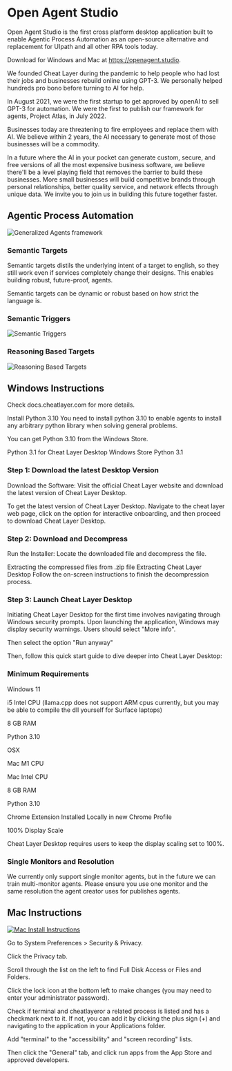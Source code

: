 # Open Agent Studio

Open Agent Studio is the first cross platform desktop application built to enable Agentic Process Automation as an open-source alternative and replacement for UIpath and all other RPA tools today. 

Download for Windows and Mac at https://openagent.studio.

We founded Cheat Layer during the pandemic to help people who had lost their jobs and businesses rebuild online using GPT-3. We personally helped hundreds pro bono before turning to AI for help.

In August 2021, we were the first startup to get approved by openAI to sell GPT-3 for automation. We were the first to publish our framework for agents, Project Atlas, in July 2022.

Businesses today are threatening to fire employees and replace them with AI. We believe within 2 years, the AI necessary to generate most of those businesses will be a commodity.

In a future where the AI in your pocket can generate custom, secure, and free versions of all the most expensive business software, we believe there'll be a level playing field that removes the barrier to build these businesses. More small businesses will build competitive brands through personal relationships, better quality service, and network effects through unique data. We invite you to join us in building this future together faster.

## Agentic Process Automation
![Generalized Agents framework](https://storage.googleapis.com/cheatlayer/agent.png)


### Semantic Targets
Semantic targets distils the underlying intent of a target to english, so they still work even if services completely change their designs. This enables building robust, future-proof, agents. 

Semantic targets can be dynamic or robust based on how strict the language is. 

### Semantic Triggers
![Semantic Triggers](https://storage.googleapis.com/cheatlayer/semtriggers.png)

### Reasoning Based Targets
![Reasoning Based Targets](https://storage.googleapis.com/cheatlayer/reasoning.png)  
## Windows Instructions
Check docs.cheatlayer.com for more details. 

Install Python 3.10
You need to install python 3.10 to enable agents to install any arbitrary python library when solving general problems. 

You can get Python 3.10 from the Windows Store.

Python 3.1 for Cheat Layer Desktop
Windows Store Python 3.1 
### Step 1: Download the latest Desktop Version
Download the Software: Visit the official Cheat Layer website and download the latest version of Cheat Layer Desktop.

To get the latest version of Cheat Layer Desktop. Navigate to the cheat layer web page, click on the option for interactive onboarding, and then proceed to download Cheat Layer Desktop. 



### Step 2: Download and Decompress

Run the Installer: Locate the downloaded file and decompress the file.

Extracting the compressed files from .zip file
Extracting Cheat Layer Desktop
 Follow the on-screen instructions to finish the decompression process. 

### Step 3: Launch Cheat Layer Desktop 
Initiating Cheat Layer Desktop for the first time involves navigating through Windows security prompts. Upon launching the application, Windows may display security warnings. Users should select "More info".



Then select the option "Run anyway"



Then, follow this quick start guide to dive deeper into Cheat Layer Desktop:


### Minimum Requirements
Windows 11

i5 Intel CPU (llama.cpp does not support ARM cpus currently, but you may be able to compile the dll yourself for Surface laptops)

8 GB RAM

Python 3.10

OSX 

Mac M1 CPU

Mac Intel CPU

8 GB RAM

Python 3.10

Chrome Extension Installed Locally in new Chrome Profile

100% Display Scale

Cheat Layer Desktop requires users to keep the display scaling set to 100%. 

### Single Monitors and Resolution
We currently only support single monitor agents, but in the future we can train multi-monitor agents. Please ensure you use one monitor and the same resolution the agent creator uses for publishes agents. 
## Mac Instructions
[![Mac Install Instructions](https://img.youtube.com/vi/fnAvP2s_2rk/0.jpg)](https://www.youtube.com/watch?v=fnAvP2s_2rk)

Go to System Preferences > Security & Privacy.

Click the Privacy tab.

Scroll through the list on the left to find Full Disk Access or Files and Folders. 

Click the lock icon at the bottom left to make changes (you may need to enter your administrator password).

Check if terminal and cheatlayeror a related process is listed and has a checkmark next to it. If not, you can add it by clicking the plus sign (+) and navigating to the application in your Applications folder.

Add "terminal" to the "accessibility" and "screen recording" lists.

Then click the "General" tab, and click run apps from the App Store and approved developers. 
